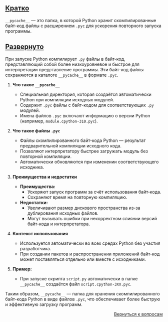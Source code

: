 ## <u>Кратко</u>

`__pycache__` — это папка, в которой Python хранит скомпилированные байт-код файлы с расширением `.pyc` для ускорения
повторного запуска программы.

## <u>Развернуто</u>

При запуске Python компилирует `.py` файлы в байт-код, представляющий собой более низкоуровневое и быстрое для
интерпретации представление программы. Эти байт-код файлы сохраняются в каталоге `__pycache__` в формате `.pyc`.

1. **Что такое `__pycache__`**
    - Специальная директория, которая создаётся автоматически Python при компиляции исходных модулей.
    - Содержит `.pyc` файлы с байт-кодом для соответствующих `.py` модулей.
    - Имена файлов `.pyc` включают информацию о версии Python (например, `module.cpython-310.pyc`).

2. **Что такое файлы `.pyc`**
    - Файлы скомпилированного байт-кода Python — результат предварительной компиляции исходного кода.
    - Позволяют интерпретатору быстрее загружать модуль без повторной компиляции.
    - Автоматически обновляются при изменении соответствующего исходника.

3. **Преимущества и недостатки**
    - **Преимущества:**
        - Ускоряют запуск программ за счёт использования байт-кода.
        - Сохраняют время на повторную компиляцию.
    - **Недостатки:**
        - Увеличивают размер дискового пространства из-за дублирования исходных файлов.
        - Могут вызывать ошибки при некорректном слиянии версий байт-кода и интерпретатора.

4. **Контекст использования**
    - Используется автоматически во всех средах Python без участия разработчика.
    - При создании пакетов и распространении приложений байт-код может поставляться отдельно или вместе с исходниками.

5. **Пример:**
    - При запуске скрипта `script.py` автоматически в папке `__pycache__` создаётся файл `script.cpython-3XX.pyc`.

Таким образом, `__pycache__` — папка для хранения скомпилированного байт-кода Python в виде файлов `.pyc`, что
обеспечивает более быструю и эффективную загрузку программ.

<div align="right">

[Вернуться к вопросам](../Вопросы.md)

</div>
